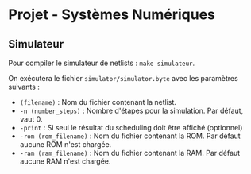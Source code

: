 # Projet - Systèmes Numériques 

## Simulateur

Pour compiler le simulateur de netlists : `make simulateur`.

On exécutera le fichier `simulator/simulator.byte` avec les paramètres suivants :

* `(filename)` : Nom du fichier contenant la netlist.
* `-n (number_steps)` : Nombre d'étapes pour la simulation. Par défaut, vaut 0.
* `-print` : Si seul le résultat du scheduling doit être affiché (optionnel)
* `-rom (rom_filename)` : Nom du fichier contenant la ROM. Par défaut aucune ROM n'est chargée.
* `-ram (ram_filename)` : Nom du fichier contenant la RAM. Par défaut aucune RAM n'est chargée.
